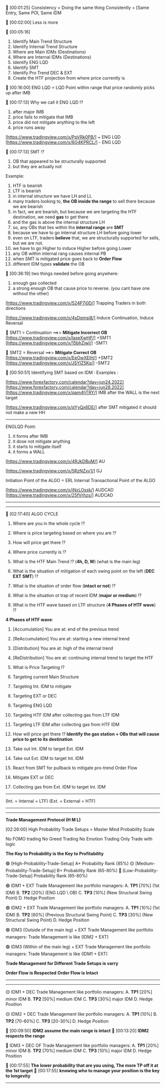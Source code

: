 💚 [00:01:25]
Consistency = Doing the same thing Consistently = [Same Entry, Same POI, Same IDM

💚 [00:02:00]
Less is more

💚 [00:05:16]
1. Identify Main Trend Structure
2. Identify Internal Trend Structure
3. Where are Main IDMs (Destinations)
4. Where are Internal IDMs (Destinations)
5. Identify ENG LQD 
6. Identify SMT
7. Identify Pro Trend DEC & EXT
8. Create the HTF projection from where price currently is



💚 [00:16:00]
ENG LQD = LQD Point within range that price randomly picks up after IMB

💚 [00:17:13]
Why we call it ENG LQD !?
1. after major IMB
2. price fails to mitigate that IMB
3. price did not mitigate anything to the left
4. price runs away

[https://www.tradingview.com/x/PpVRk0PB/] + ENG LQD
[https://www.tradingview.com/x/6G4KPRCL/] - ENG LQD



💚 [00:17:13]
SMT !?
1. OB that appeared to be structurally supported  
2. but they are actually not
   
Example:
1. HTF is bearish
2. LTF is bearish
3. in internal structure we have LH and LL 
4. many traders looking to, **the OB inside the range** to sell there because we are bearish
5. in fact, we are bearish, but because we are targeting the HTF destination, we need **gas** to get there
6. and the gas is above the internal structure LH
7. so, any OBs that lies within the **internal range** are **SMT**
8. because we have to go internal structure LH before going lower
9. even on LTF, traders **believe** that, we are structurally supported for sells, but we are not.
10. we have to go Higher to induce Higher before going Lower
11. any OB within internal rang causes internal PB
12. when SMT is mitigated price goes back to **Order Flow**
13. different IDM types **validate** the OB


💚 [00:36:19]
two things needed before going anywhere:
1. enough gas collected 
2. a strong enough OB that cause price to reverse.
(you cant have one without the other)


[https://www.tradingview.com/x/524P7i0D/] Trapping Traders in both directions

[https://www.tradingview.com/x/4sDqmsi8/] Induce Continuation, Induce Reversal


💚 SMT1 = Continuation ==>> **Mitigate Incorrect OB**
[https://www.tradingview.com/x/IaseXwHP/] +SMT1
[https://www.tradingview.com/x/15bhZjwI/] -SMT1

💚 SMT2 = Reversal ==>> **Mitigate Correct OB**
[https://www.tradingview.com/x/EeOwXEIH/] +SMT2
[https://www.tradingview.com/x/JSYIZ5Kq/] -SMT2


💚 [00:50:51]
Identifying SMT based on IDM : Examples :

[https://www.forexfactory.com/calendar?day=jun24.2022]
[https://www.forexfactory.com/calendar?day=jun28.2022]
[https://www.tradingview.com/x/qam4hTRY/] IMB after the WALL is the next target

[https://www.tradingview.com/x/qYyQx6DE/] after SMT mitigated it should not make a new HH


******************************************************************************
ENGLQD Point:
1. it forms after IMB 
2. it dose not mitigate anything
3. it starts to mitigate itself
4. it forms a WALL 


[https://www.tradingview.com/x/4RJkDBuM/] AU

[https://www.tradingview.com/x/5RzNZxv1/] GJ


Initiation Point of the ALGO = ERL
Internal Transactional Point of the ALGO 

[https://www.tradingview.com/x/iNxLOssk/] AUDCAD
[https://www.tradingview.com/x/25fVrhzs/] AUDCAD
******************************************************************************

******************************************************************************
💚 [02:17:40] ALGO CYCLE

1. Where are you in the whole cycle !?
2. Where is price targeting based on where you are !?
3. How will price get there !?


1. Where price currently is !?
1. What is the HTF Main Trend !? (**4h, D, W**) (what is the main leg)
2. What is the situation of mitigation of each swing point on the left (**DEC EXT SMT**) !?
3. What is the situation of order flow (**intact or not**) !? 
4. What is the situation ot trap of recent IDM (**major or medium**) !?
5. What is the HTF wave based on LTF structure (**4 Phases of HTF wave**) !?

**4 Phases of HTF wave**:
1. [Accumulation] You are at: end of the previous trend
2. [ReAccumulation] You are at: starting a new internal trend
3. [Distribution] You are at: high of the internal trend
4. [ReDistribution] You are at: continuing internal trend to target the HTF 

5. What is Price Targeting !?
6. Targeting current Main Structure
7. Targeting Int. IDM to mitigate
8. Targeting EXT or DEC
9. Targeting ENG LQD
10. Targeting HTF IDM after collecting gas from LTF IDM
11. Targeting LTF IDM after collecting gas from HTF IDM

3. How will price get there !? **Identify the gas station + OBs that will cause price to get to its destination**
1. Take out Int. IDM to target Ext. IDM
2. Take out Ext. IDM to target Int. IDM
3. React from SMT for pullback to mitigate pro-trend Order Flow
4. Mitigate EXT or DEC
5. Collecting gas from Ext. IDM to target Int. IDM

******************************************************************************
(Int. = Internal = LTF)
(Ext. = External = HTF)
******************************************************************************

******************************************************************************
**Trade Management Protocol (H M L)**

[02:26:00] High Probability Trade Setups = Master Mind Probability Scale

No FOMO trading
No Greed Trading
No Emotion Trading
Only Trade with logic

**The Key to Probability is the Key to Profitability**


🟢 [High-Probability-Trade-Setup] A+ Probability Rank (85%)
🟡 [Medium-Probability-Trade-Setup] B+ Probability Rank (65-80%)
🔴 [Low-Probability-Trade-Setup] Probability Rank (65-80%)

🟢 IDM1 + EXT
   Trade Management like portfolio managers:
    A. **TP1** [70%] (1st IDM)
    B. **TP2** [20%] (ENG LQD \ OB)
    C. **TP3** [10%] (New Structural Swing Point)
    D. Hedge Position

🟢 IDM2 + EXT
   Trade Management like portfolio managers:
    A. **TP1** [10%] (1st IDM)
    B. **TP2** [60%] (Previous Structural Swing Point)
    C. **TP3** [30%] (New Structural Swing Point)
    D. Hedge Position

🟢 IDM3 (Outside of the main leg) + EXT
   Trade Management like portfolio managers:
    Trade Management is like (IDM2 + EXT)

🟢 IDM3 (Within of the main leg) + EXT
   Trade Management like portfolio managers:
    Trade Management is like (IDM1 + EXT)

**Trade Management for Different Trade Setups is varry**

**Order Flow is Respected**
**Order Flow is Intact**
******************************************************************************

******************************************************************************
🟡 IDM1 + DEC
   Trade Management like portfolio managers:
    A. **TP1** [20%] minor IDM
    B. **TP2** [50%] medium IDM
    C. **TP3** [30%] major IDM
    D. Hedge Position

🟡 IDM2 + DEC
   Trade Management like portfolio managers:
    A. **TP1** [10%] 
    B. **TP2** [70-60%] 
    C. **TP3** [20-30%] 
    D. Hedge Position

💚 [00:09:50] **IDM2 assume the main range is intact**
💚 [00:13:20] **IDM2 respects the range**

🔴 IDM3 + DEC OF
   Trade Management like portfolio managers:
    A. **TP1** [20%] minor IDM
    B. **TP2** [70%] medium IDM
    C. **TP3** [10%] major IDM
    D. Hedge Position

💚 [00:17:55] **The lower probability that are you using, The more TP off it at the 1st target**
💚 [00:17:55] **knowing who to manage your position is the key to longevity**
******************************************************************************
